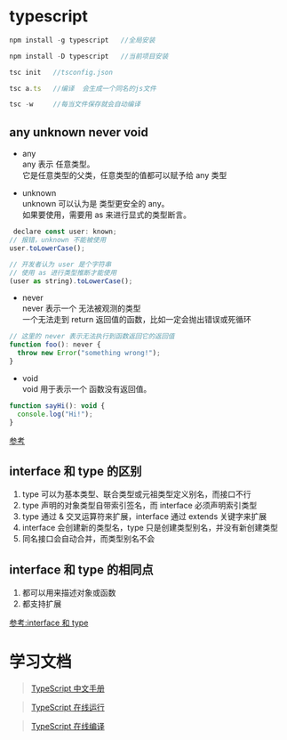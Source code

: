 # typescript

```js
npm install -g typescript   //全局安装

npm install -D typescript   //当前项目安装

tsc init   //tsconfig.json

tsc a.ts   //编译  会生成一个同名的js文件

tsc -w     //每当文件保存就会自动编译
```

## any unknown never void

- any  
   any 表示 任意类型。  
   它是任意类型的父类，任意类型的值都可以赋予给 any 类型

- unknown  
   unknown 可以认为是 类型更安全的 any。  
   如果要使用，需要用 as 来进行显式的类型断言。

```js
 declare const user: known;
// 报错，unknown 不能被使用
user.toLowerCase();

// 开发者认为 user 是个字符串
// 使用 as 进行类型推断才能使用
(user as string).toLowerCase();
```

- never  
  never 表示一个 无法被观测的类型  
  一个无法走到 return 返回值的函数，比如一定会抛出错误或死循环

```js
// 这里的 never 表示无法执行到函数返回它的返回值
function foo(): never {
  throw new Error("something wrong!");
}
```

- void  
  void 用于表示一个 函数没有返回值。

```js
function sayHi(): void {
  console.log("Hi!");
}
```

[参考](https://blog.csdn.net/fe_watermelon/article/details/128140804)

## interface 和 type 的区别

1. type 可以为基本类型、联合类型或元祖类型定义别名，而接口不行
2. type 声明的对象类型自带索引签名，而 interface 必须声明索引类型
3. type 通过 & 交叉运算符来扩展，interface 通过 extends 关键字来扩展
4. interface 会创建新的类型名，type 只是创建类型别名，并没有新创建类型
5. 同名接口会自动合并，而类型别名不会

## interface 和 type 的相同点

1. 都可以用来描述对象或函数
2. 都支持扩展

[参考:interface 和 type](https://www.jianshu.com/p/30325ff0b058)

# 学习文档

> [TypeScript 中文手册](https://typescript.bootcss.com/)

> [TypeScript 在线运行](https://c.runoob.com/compile/5577/)

> [TypeScript 在线编译](https://www.typescriptlang.org/play?#code/DYUwLgBMCWDOYC4IFcB2BrVB7A7qg2gLoQC8E+AjADQQBMNAzDQOQPOEDcQA)
